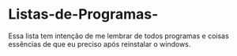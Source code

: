 # Listas-de-Programas-
Essa lista tem intenção de me lembrar de todos programas e coisas essências de que eu preciso após reinstalar o windows. 
